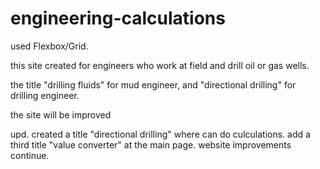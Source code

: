 # engineering-calculations
used Flexbox/Grid.

this site created for engineers who work at field and drill oil or gas wells. 

the title "drilling fluids" for mud engineer, and "directional drilling" for drilling engineer. 

the site will be improved

upd. created a title "directional drilling" where can do culculations. add a third title "value converter" at the main page.
website improvements continue.

